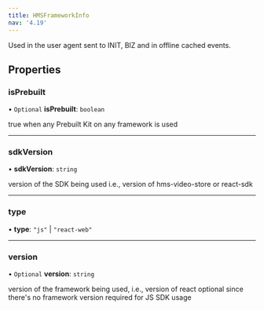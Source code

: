 ```yaml
---
title: HMSFrameworkInfo
nav: '4.19'
---
```


Used in the user agent sent to INIT, BIZ and in offline cached events.

## Properties

### isPrebuilt

• `Optional` **isPrebuilt**: `boolean`

true when any Prebuilt Kit on any framework is used

---

### sdkVersion

• **sdkVersion**: `string`

version of the SDK being used i.e., version of hms-video-store or react-sdk

---

### type

• **type**: `"js"` \| `"react-web"`

---

### version

• `Optional` **version**: `string`

version of the framework being used, i.e., version of react
optional since there's no framework version required for JS SDK usage
